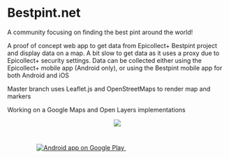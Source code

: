 Bestpint.net
========

A community focusing on finding the best pint around the world!

A proof of concept web app to get data from Epicollect+ Bestpint project and display data on a map. A bit slow to get data as it uses a proxy due to Epicollect+ security settings. Data can be collected either using the Epicollect+ mobile app (Android only), or using the Bestpint mobile app for both Android and iOS

Master branch uses Leaflet.js and OpenStreetMaps to render map and markers

Working on a Google Maps and Open Layers implementations



<p align="center">
<img src="https://lh3.googleusercontent.com/o9Vis8sfL63rFhQCn1FFPLfz1FRDxXrZY-kJ63zlmPWtUVNouFTdq0uitTLMdycpm2qG=w300-rw" />
</p>
<p align="center">
<a  href="https://play.google.com/store/apps/details?id=net.bestpint.app">
  <img alt="Android app on Google Play" src="https://developer.android.com/images/brand/en_app_rgb_wo_60.png" />
</a>
<a href="https://itunes.apple.com/us/app/bestpint/id992504142?mt=8&uo=6&at=&ct=" target="itunes_store" style="display:inline-block;overflow:hidden;background:url(http://linkmaker.itunes.apple.com/images/badges/en-us/badge_appstore-lrg.png) no-repeat;width:165px;height:40px;@media only screen{background-image:url(http://linkmaker.itunes.apple.com/images/badges/en-us/badge_appstore-lrg.svg);}">
</a>
</p>
